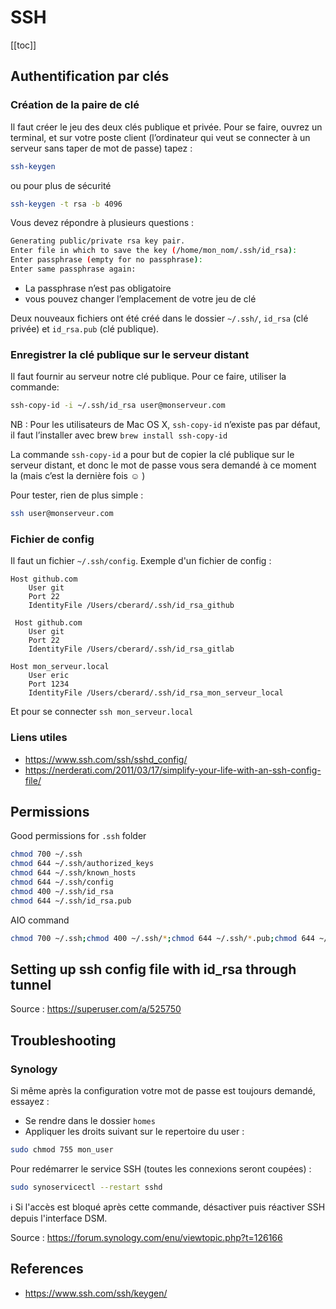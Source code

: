 # SSH

[[toc]]

## Authentification par clés 

### Création de la paire de clé

Il faut créer le jeu des deux clés publique et privée. Pour se faire, ouvrez un terminal, et sur votre poste client (l’ordinateur qui veut se connecter à un serveur sans taper de mot de passe) tapez :

```bash
ssh-keygen
```

ou pour plus de sécurité

```bash
ssh-keygen -t rsa -b 4096
```

Vous devez répondre à plusieurs questions :

```bash
Generating public/private rsa key pair.  
Enter file in which to save the key (/home/mon_nom/.ssh/id_rsa):  
Enter passphrase (empty for no passphrase):  
Enter same passphrase again:
```

- La passphrase n’est pas obligatoire
- vous pouvez changer l’emplacement de votre jeu de clé

Deux nouveaux fichiers ont été créé dans le dossier `~/.ssh/`, `id_rsa` (clé privée) et `id_rsa.pub` (clé publique).

### Enregistrer la clé publique sur le serveur distant

Il faut fournir au serveur notre clé publique. Pour ce faire, utiliser la commande:

```bash
ssh-copy-id -i ~/.ssh/id_rsa user@monserveur.com
```

NB : Pour les utilisateurs de Mac OS X, `ssh-copy-id` n’existe pas par défaut, il faut l’installer avec brew `brew install ssh-copy-id`

La commande `ssh-copy-id` a pour but de copier la clé publique sur le serveur distant, et donc le mot de passe vous sera demandé à ce moment la (mais c’est la dernière fois ☺ )

Pour tester, rien de plus simple :

```bash
ssh user@monserveur.com
```

### Fichier de config

Il faut un fichier `~/.ssh/config`. Exemple d'un fichier de config : 

```
Host github.com
    User git
    Port 22
    IdentityFile /Users/cberard/.ssh/id_rsa_github

 Host github.com
    User git
    Port 22
    IdentityFile /Users/cberard/.ssh/id_rsa_gitlab

Host mon_serveur.local
    User eric
    Port 1234
    IdentityFile /Users/cberard/.ssh/id_rsa_mon_serveur_local
```

Et pour se connecter `ssh mon_serveur.local`

### Liens utiles

- https://www.ssh.com/ssh/sshd_config/
- https://nerderati.com/2011/03/17/simplify-your-life-with-an-ssh-config-file/

## Permissions

Good permissions for `.ssh` folder

```bash
chmod 700 ~/.ssh
chmod 644 ~/.ssh/authorized_keys
chmod 644 ~/.ssh/known_hosts
chmod 644 ~/.ssh/config
chmod 400 ~/.ssh/id_rsa
chmod 644 ~/.ssh/id_rsa.pub
```

AIO command

```bash 
chmod 700 ~/.ssh;chmod 400 ~/.ssh/*;chmod 644 ~/.ssh/*.pub;chmod 644 ~/.ssh/authorized_keys;chmod 644 ~/.ssh/known_hosts;chmod 644 ~/.ssh/config
```

## Setting up ssh config file with id_rsa through tunnel

Source : https://superuser.com/a/525750

## Troubleshooting

### Synology

Si même après la configuration votre mot de passe est toujours demandé, essayez : 

- Se rendre dans le dossier `homes`
- Appliquer les droits suivant sur le repertoire du user : 

```bash
sudo chmod 755 mon_user
```

Pour redémarrer le service SSH (toutes les connexions seront coupées) : 

```bash
sudo synoservicectl --restart sshd
```

:information_source: Si l'accès est bloqué après cette commande, désactiver puis réactiver SSH depuis l'interface DSM.

Source : https://forum.synology.com/enu/viewtopic.php?t=126166

## References

- https://www.ssh.com/ssh/keygen/
